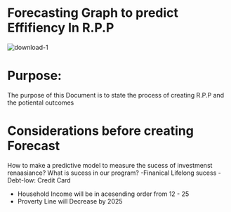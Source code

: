 
# Forecasting Graph to predict Effifiency In R.P.P
![download-1](https://github.com/user-attachments/assets/cb5a2b86-42fd-4929-9e3f-311de592e155)


# Purpose:
The purpose of this Document is to state the process of creating R.P.P and the potiental outcomes 

# Considerations before creating Forecast

How to make a predictive model to measure the sucess of investmenst renaasiance? 
What is sucess in our program? 
-Finanical Lifelong sucess
-Debt-low: Credit Card
   - Household Income will be in acesending order from 12 - 25 
   - Proverty Line will Decrease by 2025
     
